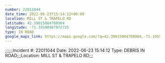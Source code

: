 ```yaml
---
number: 22011044
date_time: 2022-06-23T15:14:12+00:00
location: MILL ST & TRAPELO RD
latitude: 42.39015004708904
longitude: -71.19590987972725
type: IN ROAD
google_maps_link: https://maps.google.com/?q=42.39015004708904,-71.19590987972725
---
```


;;;;;;Incident #: 22011044  Date: 2022-06-23 15:14:12   Type: DEBRIS IN ROAD;;;Location: MILL ST & TRAPELO RD;;;
